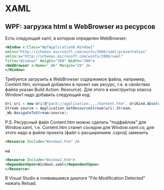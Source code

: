 # XAML
## WPF: загрузка html в WebBrowser из ресурсов
 Есть следующий xaml, в котором определен WebBrowser:
 ```xml
 <Window x:Class="WpfApplication6.Window1"
 xmlns="http://schemas.microsoft.com/winfx/2006/xaml/presentation"
 xmlns:x="http://schemas.microsoft.com/winfx/2006/xaml"
 Title="Window1" Height="300" Width="300">
 <WebBrowser x:Name="_Wb" Margin="20" />
 </Window>
 ```

Требуется загрузить в WebBrowser содержимое файла, например, Content.htm, который добавлен в проект как ресурс, т.е. в свойствах файла указан Build Action: Resource).
 Для этого в конструктор класса Window1 надо добавить следующий код:
 ```C# 
 Uri uri = new Uri(@"pack://application:,,,/Content.htm", UriKind.Absolute);
 Stream source = Application.GetResourceStream(uri).Stream;
 _Wb.NavigateToStream(source);
 ```

 P.S.
 Ресурсный файл Content.htm можно сделать "подфайлом" для Window.xaml, т.е. Content.htm станет соседом для 
 Window.xaml.cs; для этого надо в файле проекта (файл с расширением .csproj) заменить 
 ```xml 
 <Resource Include="Window1.htm" />
 ```
 на 
 ```xml 
 <Resource Include="Window1.htm">
 <DependentUpon>Window1.xaml</DependentUpon>
</Resource>
```
В Visual Studio в появившемся диалоге "File Modification Detected" нажать Reload. 

